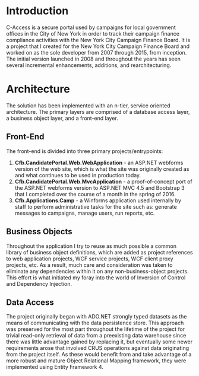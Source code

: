 # Introduction
C-Access is a secure portal used by campaigns for local government offices in the City of New York in order to track their campaign finance compliance activities with the New York City Campaign Finance Board. It is a project that I created for the New York City Campaign Finance Board and worked on as the sole developer from 2007 through 2015, from inception. The initial version launched in 2008 and throughout the years has seen several incremental enhancements, additions, and rearchitecturing.

# Architecture
The solution has been implemented with an n-tier, service oriented architecture. The primary layers are comprised of a database access layer, a business object layer, and a front-end layer.

## Front-End
The front-end is divided into three primary projects/entrypoints:
1. **Cfb.CandidatePortal.Web.WebApplication** - an ASP.NET webforms version of the web site, which is what the site was originally created as and what continues to be used in production today.
2. **Cfb.CandidatePortal.Web.MvcApplication** - a proof-of-concept port of the ASP.NET webforms version to ASP.NET MVC 4.5 and Bootstrap 3 that I completed over the course of a month in the spring of 2016.
3. **Cfb.Applications.Camp** - a Winforms application used internally by staff to perform administrative tasks for the site such as: generate messages to campaigns, manage users, run reports, etc.

## Business Objects
Throughout the application I try to reuse as much possible a common library of business object definitions, which are added as project references to web application projects, WCF service projects, WCF client proxy projects, etc. As a result, much care and consideration was taken to eliminate any dependencies within it on any non-business-object projects. This effort is what initiated my foray into the world of Inversion of Control and Dependency Injection.

## Data Access
The project originally began with ADO.NET strongly typed datasets as the means of communicating with the data persistence store. This approach was preserved for the most part throughout the lifetime of the project for trivial read-only retrieval of data from a preexisting data warehouse since there was little advantage gained by replacing it, but eventually some newer requirements arose that involved CRUS operations against data originating from the project itself. As these would benefit from and take advantage of a more robust and mature Object Relational Mapping framework, they were implemented using Entity Framework 4.
